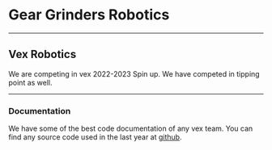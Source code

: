 # Gear Grinders Robotics

---

## Vex Robotics

We are competing in vex 2022-2023 Spin up.
We have competed in tipping point as well.

---

### Documentation

We have some of the best code documentation of any vex team.
You can find any source code used in the last year at [github](https://github.com/GearGrindersRobotics).

